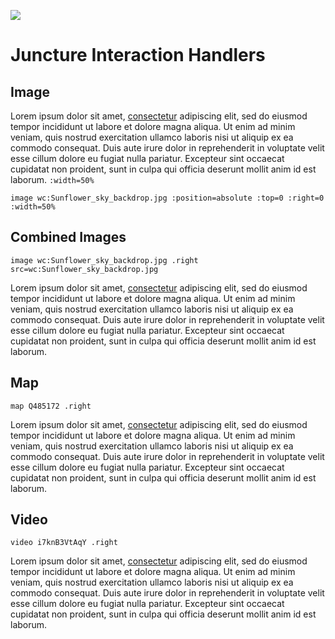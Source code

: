 [![](https://v3.juncture-digital.org/badge.png)](https://v3.juncture-digital.org)

# Juncture Interaction Handlers

## Image

Lorem ipsum dolor sit amet, [consectetur](zoomto/464,476,352,389) adipiscing elit, sed do eiusmod tempor incididunt ut labore et dolore magna aliqua. Ut enim ad minim veniam, quis nostrud exercitation ullamco laboris nisi ut aliquip ex ea commodo consequat. Duis aute irure dolor in reprehenderit in voluptate velit esse cillum dolore eu fugiat nulla pariatur. Excepteur sint occaecat cupidatat non proident, sunt in culpa qui officia deserunt mollit anim id est laborum.
`:width=50%`

`image wc:Sunflower_sky_backdrop.jpg :position=absolute :top=0 :right=0  :width=50%`

## Combined Images

`image wc:Sunflower_sky_backdrop.jpg .right`
`src=wc:Sunflower_sky_backdrop.jpg`

Lorem ipsum dolor sit amet, [consectetur](zoomto/464,476,352,389) adipiscing elit, sed do eiusmod tempor incididunt ut labore et dolore magna aliqua. Ut enim ad minim veniam, quis nostrud exercitation ullamco laboris nisi ut aliquip ex ea commodo consequat. Duis aute irure dolor in reprehenderit in voluptate velit esse cillum dolore eu fugiat nulla pariatur. Excepteur sint occaecat cupidatat non proident, sunt in culpa qui officia deserunt mollit anim id est laborum.

## Map

`map Q485172 .right`

Lorem ipsum dolor sit amet, [consectetur](flyto/42.28091,-83.74665,18) adipiscing elit, sed do eiusmod tempor incididunt ut labore et dolore magna aliqua. Ut enim ad minim veniam, quis nostrud exercitation ullamco laboris nisi ut aliquip ex ea commodo consequat. Duis aute irure dolor in reprehenderit in voluptate velit esse cillum dolore eu fugiat nulla pariatur. Excepteur sint occaecat cupidatat non proident, sunt in culpa qui officia deserunt mollit anim id est laborum.

## Video

`video i7knB3VtAqY .right`

Lorem ipsum dolor sit amet, [consectetur](play/120) adipiscing elit, sed do eiusmod tempor incididunt ut labore et dolore magna aliqua. Ut enim ad minim veniam, quis nostrud exercitation ullamco laboris nisi ut aliquip ex ea commodo consequat. Duis aute irure dolor in reprehenderit in voluptate velit esse cillum dolore eu fugiat nulla pariatur. Excepteur sint occaecat cupidatat non proident, sunt in culpa qui officia deserunt mollit anim id est laborum.